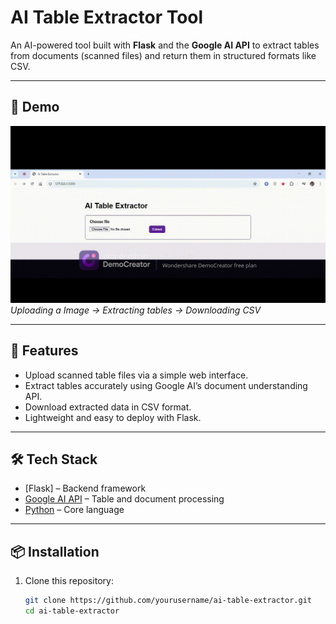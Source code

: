 # AI Table Extractor Tool

An AI-powered tool built with **Flask** and the **Google AI API** to extract tables from documents (scanned files) and return them in structured formats like CSV.  

---

## 📸 Demo

![Demo GIF](https://github.com/TegaAminode/ai-table-extractor-app/blob/main/AI%20Table%20Extractor%20Demo.gif)  
*Uploading a Image → Extracting tables → Downloading CSV*

---

## 🚀 Features
- Upload scanned table files via a simple web interface.  
- Extract tables accurately using Google AI’s document understanding API.  
- Download extracted data in CSV format.  
- Lightweight and easy to deploy with Flask.  

---

## 🛠️ Tech Stack
- [Flask] – Backend framework  
- [Google AI API](https://ai.google.dev/) – Table and document processing  
- [Python](https://www.python.org/) – Core language  

---

## 📦 Installation

1. Clone this repository:
   ```bash
   git clone https://github.com/yourusername/ai-table-extractor.git
   cd ai-table-extractor
